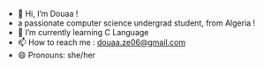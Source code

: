 - 👋 Hi, I’m Douaa !
- a passionate computer science undergrad student, from Algeria !
- 🌱 I’m currently learning C Language 
- 📫 How to reach me : douaa.ze06@gmail.com
- 😄 Pronouns: she/her


<!---
douaazeghmar/douaazeghmar is a ✨ special ✨ repository because its `README.md` (this file) appears on your GitHub profile.
You can click the Preview link to take a look at your changes.
--->
